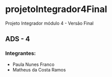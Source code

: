 # projetoIntegrador4Final
Projeto Integrador módulo 4 - Versão Final
## ADS - 4

### Integrantes:
* Paula Nunes Franco
* Matheus da Costa Ramos
